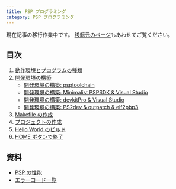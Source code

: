 ```yaml
---
title: PSP プログラミング
category: PSP プログラミング
---
```

<div class="alert alert-info text-center" style="border-radius: 0;">

現在記事の移行作業中です。
[移転元のページ](http://chitoku.symphonic-net.com/pspprograming/)もあわせてご覧ください。
</div>

## 目次

1. [動作環境とプログラムの種類](/programming/psp/environment)
1. [開発環境の構築](/programming/psp/dev)
    - [開発環境の構築: psptoolchain](/programming/psp/psptoolchain)
    - [開発環境の構築: Minimalist PSPSDK & Visual Studio](/programming/psp/minimalist-pspsdk)
    - [開発環境の構築: devkitPro & Visual Studio](/programming/psp/devkitpro)
    - [開発環境の構築: PS2dev & outpatch & elf2pbp3](/programming/psp/ps2dev)
1. [Makefile の作成](/programming/psp/makefile)
1. [プロジェクトの作成](/programming/psp/build)
1. [Hello World のビルド](/programming/psp/helloworld)
1. [HOME ボタンで終了](/programming/psp/home)

## 資料

- [PSP の性能](/programming/psp/spec)
- [エラーコード一覧](/programming/psp/error-codes)
